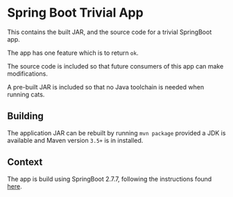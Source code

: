 # Spring Boot Trivial App

This contains the built JAR, and the source code for a trivial SpringBoot app.

The app has one feature which is to return `ok`.

The source code is included so that future consumers of this app can make modifications.

A pre-built JAR is included so that no Java toolchain is needed when running cats.

## Building

The application JAR can be rebuilt by running `mvn package` provided a JDK is
available and Maven version  `3.5+` is in installed.

## Context

The app is build using SpringBoot 2.7.7, following the instructions found
[here](https://docs.spring.io/spring-boot/docs/2.7.7/reference/html/getting-started.html#getting-started.first-application).
